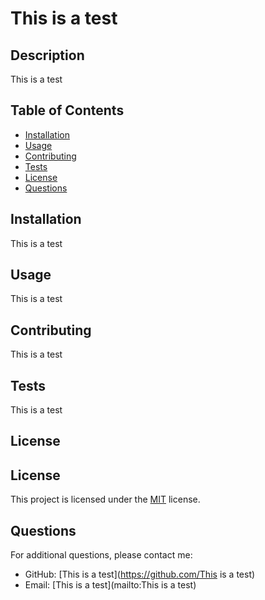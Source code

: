 # This is a test

  ## Description
  This is a test

  ## Table of Contents
  - [Installation](#installation)
  - [Usage](#usage)
  - [Contributing](#contributing)
  - [Tests](#tests)
  - [License](#license)
  - [Questions](#questions)

  ## Installation
  This is a test

  ## Usage
  This is a test

  ## Contributing
  This is a test

  ## Tests
  This is a test

  ## License
  ## License
This project is licensed under the [MIT](https://opensource.org/licenses/MIT) license.

  ## Questions
  For additional questions, please contact me:
  - GitHub: [This is a test](https://github.com/This is a test)
  - Email: [This is a test](mailto:This is a test)
  